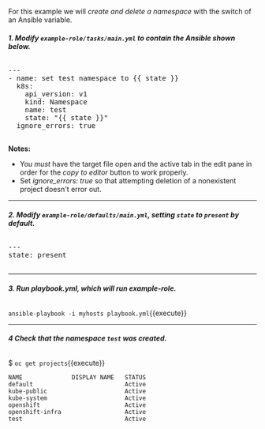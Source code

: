 For this example we will *create and delete a namespace* with the switch of an Ansible variable.

###### **1. Modify `example-role/tasks/main.yml` to contain the Ansible shown below.**
<pre class="file" data-filename="/root/tutorial/example-role/tasks/main.yml" data-target="replace">
---
- name: set test namespace to {{ state }}
  k8s:
    api_version: v1
    kind: Namespace
    name: test
    state: "{{ state }}"
  ignore_errors: true

</pre>

**Notes:** 
 - You *must* have the target file open and the active tab in the edit pane in order for the *copy to editor* button to work properly.
 - Set *ignore_errors: true* so that attempting deletion of a nonexistent
project doesn't error out.

---

###### **2. Modify `example-role/defaults/main.yml`, setting `state` to `present` by default.**
<pre class="file"
 data-filename="/root/tutorial/example-role/defaults/main.yml"
  data-target="replace">
---
state: present

</pre>

---

###### **3. Run playbook.yml, which will run *example-role*.**

`ansible-playbook -i myhosts playbook.yml`{{execute}}

---

###### **4 Check that the namespace `test` was created.**

$ `oc get projects`{{execute}}

```
NAME              DISPLAY NAME   STATUS
default                          Active
kube-public                      Active
kube-system                      Active
openshift                        Active
openshift-infra                  Active
test                             Active
```
